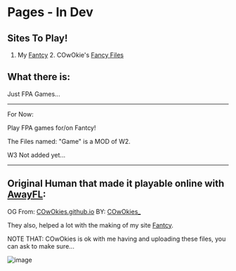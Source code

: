 # Pages - In Dev

## Sites To Play!

1. My [Fantcy](https://sites.google.com/view/fancyexplore/shop/portal-player) 2. COwOkie's [Fancy Files](https://sites.google.com/view/fancy-files/play-online)  

What there is:
----
Just FPA Games...

----

For Now:

Play FPA games for/on Fantcy!

The Files named: "Game" is a MOD of W2.

W3 Not added yet...

----

## Original Human that made it playable online with [AwayFL](https://github.com/awayfl):

OG From: [COwOkies.github.io](https://github.com/COwOkies/COwOkies.github.io)
BY: [COwOkies_](https://github.com/COwOkies)

They also, helped a lot with the making of my site [Fantcy](https://sites.google.com/view/fancyexplore/shop/portal-player).

NOTE THAT: COwOkies is ok with me having and uploading these files, you can ask to make sure...

![image](https://user-images.githubusercontent.com/88599122/215097354-a8df0c00-4722-4d41-ada9-9ab13b8df977.png)
